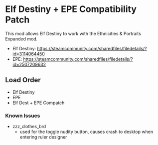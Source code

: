 # Elf Destiny + EPE Compatibility Patch

This mod allows Elf Destiny to work with the Ethnicities & Portraits Expanded mod.

- Elf Destiny: https://steamcommunity.com/sharedfiles/filedetails/?id=3114064450
- EPE: https://steamcommunity.com/sharedfiles/filedetails/?id=2507209632

## Load Order
- Elf Destiny
- EPE
- Elf Dest + EPE Compatch

### Known Issues
- zzz_clothes_brd
    - used for the toggle nudity button, causes crash to desktop when entering ruler designer
